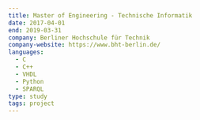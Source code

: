 ```yaml
---
title: Master of Engineering - Technische Informatik
date: 2017-04-01
end: 2019-03-31
company: Berliner Hochschule für Technik
company-website: https://www.bht-berlin.de/
languages:
  - C
  - C++
  - VHDL
  - Python
  - SPARQL
type: study
tags: project
---
```

